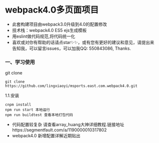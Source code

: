 
# webpack4.0多页面项目

- 此套构建项目由webpack3.0升级到4.0的配置修改
- 技术栈：webpack4.0 ES5 ejs生成模板
- 用eslint做代码规范,将代码统一化
- 喜欢或对你有帮助的话请点star✨✨，或有您有更好的建议和意见，请提出来告知我，可以留言issues，可以加我QQ: 550843086, Thanks.

### 一、学习使用


git clone

```
git clone https://github.com/lingxiaoyi/msports.east.com.webpack4.0.git
```

1.1.安装

```
cnpm install
npm run start 本地运行
npm run buildtest 查看本地打包代码
```
- 代码配置较复杂 请查看array_huang大神详细教程.链接地址https://segmentfault.com/a/1190000010317802
- webpack4.0 新增配置详解近期贴出

